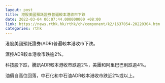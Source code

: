 ```yaml
---
layout: post
title: 港股美國預託證券普遍較本港收市下跌
date: 2022-03-04 06:07:44.000000000 +08:00
link: https://news.rthk.hk/rthk/ch/component/k2/1637054-20220304.htm
categories: rthk
---
```


港股美國預託證券(ADR)普遍較本港收市下跌。

滙控ADR較本港收市跌逾2%。

科技股下跌，騰訊ADR較本港收市跌逾2%，美團和阿里巴巴則跌逾4%。

油價自高位回落，中石化和中石油ADR較本港收市跌近2%或以上。
